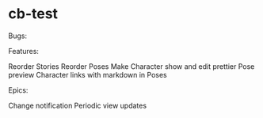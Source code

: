 # cb-test

Bugs:

Features:

Reorder Stories
Reorder Poses
Make Character show and edit prettier
Pose preview
Character links with markdown in Poses

Epics:

Change notification
Periodic view updates
